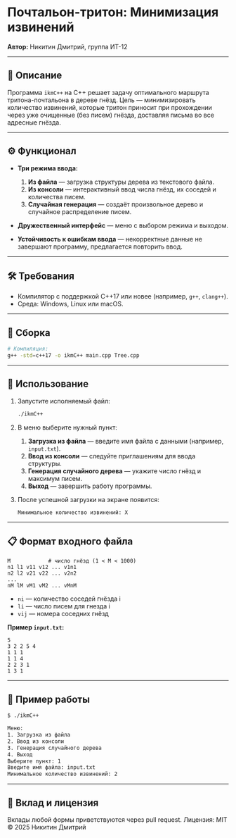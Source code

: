 # Почтальон-тритон: Минимизация извинений

**Автор:** Никитин Дмитрий, группа ИТ-12

---

## 📖 Описание

Программа `ikmC++` на C++ решает задачу оптимального маршрута тритона-почтальона в дереве гнёзд. Цель — минимизировать количество извинений, которые тритон приносит при прохождении через уже очищенные (без писем) гнёзда, доставляя письма во все адресные гнёзда.

---

## ⚙️ Функционал

* **Три режима ввода:**

  1. **Из файла** — загрузка структуры дерева из текстового файла.
  2. **Из консоли** — интерактивный ввод числа гнёзд, их соседей и количества писем.
  3. **Случайная генерация** — создаёт произвольное дерево и случайное распределение писем.
* **Дружественный интерфейс** — меню с выбором режима и выходом.
* **Устойчивость к ошибкам ввода** — некорректные данные не завершают программу, предлагается повторить ввод.

---

## 🛠 Требования

* Компилятор с поддержкой C++17 или новее (например, `g++`, `clang++`).
* Среда: Windows, Linux или macOS.

---

## 📂 Сборка

```bash
# Компиляция:
g++ -std=c++17 -o ikmC++ main.cpp Tree.cpp
```

---

## 🚀 Использование

1. Запустите исполняемый файл:

   ```bash
   ./ikmC++
   ```
2. В меню выберите нужный пункт:

   1. **Загрузка из файла** — введите имя файла с данными (например, `input.txt`).
   2. **Ввод из консоли** — следуйте приглашениям для ввода структуры.
   3. **Генерация случайного дерева** — укажите число гнёзд и максимум писем.
   4. **Выход** — завершить работу программы.
3. После успешной загрузки на экране появится:

   ```
   Минимальное количество извинений: X
   ```

---

## 📋 Формат входного файла

```
M            # число гнёзд (1 < M < 1000)
n1 l1 v11 v12 ... v1n1
n2 l2 v21 v22 ... v2n2
...
nM lM vM1 vM2 ... vMnM
```

* `ni` — количество соседей гнёзда i
* `li` — число писем для гнезда i
* `vij` — номера соседних гнёзд

**Пример `input.txt`:**

```
5
3 2 2 5 4
1 1 1
1 1 4
2 2 3 1
1 3 1
```

---

## 🎯 Пример работы

```bash
$ ./ikmC++

Меню:
1. Загрузка из файла
2. Ввод из консоли
3. Генерация случайного дерева
4. Выход
Выберите пункт: 1
Введите имя файла: input.txt
Минимальное количество извинений: 2
```

---

## 🤝 Вклад и лицензия

Вклады любой формы приветствуются через pull request.
Лицензия: MIT © 2025 Никитин Дмитрий
